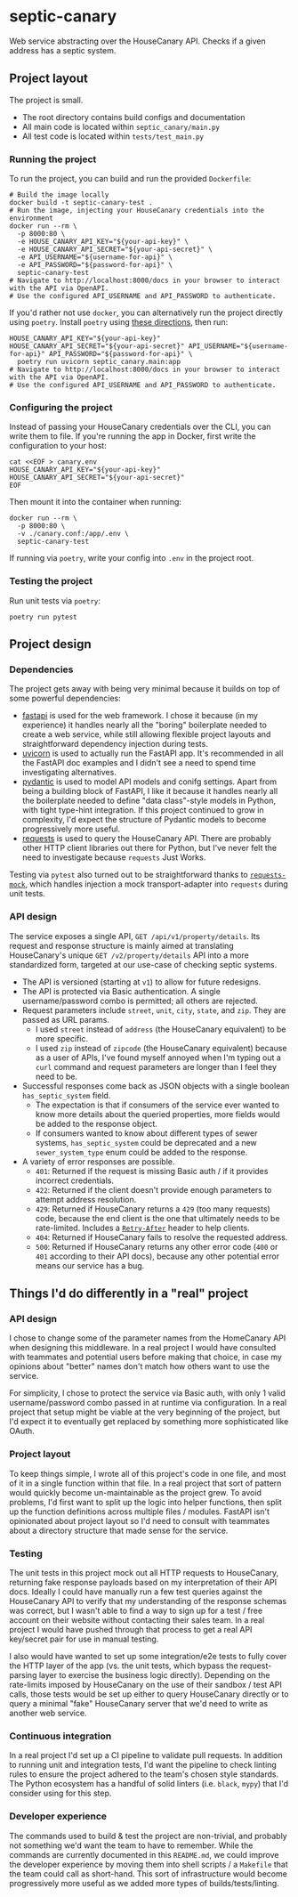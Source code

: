 # septic-canary
Web service abstracting over the HouseCanary API. Checks if a given address has a septic system.

## Project layout
The project is small.
* The root directory contains build configs and documentation
* All main code is located within `septic_canary/main.py`
* All test code is located within `tests/test_main.py`

### Running the project
To run the project, you can build and run the provided `Dockerfile`:

```shell
# Build the image locally
docker build -t septic-canary-test .
# Run the image, injecting your HouseCanary credentials into the environment
docker run --rm \
  -p 8000:80 \
  -e HOUSE_CANARY_API_KEY="${your-api-key}" \
  -e HOUSE_CANARY_API_SECRET="${your-api-secret}" \
  -e API_USERNAME="${username-for-api}" \
  -e API_PASSWORD="${password-for-api}" \
  septic-canary-test
# Navigate to http://localhost:8000/docs in your browser to interact with the API via OpenAPI.
# Use the configured API_USERNAME and API_PASSWORD to authenticate.
```

If you'd rather not use `docker`, you can alternatively run the project directly using `poetry`.
Install `poetry` using [these directions](https://python-poetry.org/docs/master/#installation), then run:
```shell
HOUSE_CANARY_API_KEY="${your-api-key}" HOUSE_CANARY_API_SECRET="${your-api-secret}" API_USERNAME="${username-for-api}" API_PASSWORD="${password-for-api}" \
  poetry run uvicorn septic_canary.main:app
# Navigate to http://localhost:8000/docs in your browser to interact with the API via OpenAPI.
# Use the configured API_USERNAME and API_PASSWORD to authenticate.
```

### Configuring the project
Instead of passing your HouseCanary credentials over the CLI, you can write them to file. If you're running the app in
Docker, first write the configuration to your host:
```shell
cat <<EOF > canary.env
HOUSE_CANARY_API_KEY="${your-api-key}"
HOUSE_CANARY_API_SECRET="${your-api-secret}"
EOF
```
Then mount it into the container when running:
```shell
docker run --rm \
  -p 8000:80 \
  -v ./canary.conf:/app/.env \
  septic-canary-test
```

If running via `poetry`, write your config into `.env` in the project root.

### Testing the project
Run unit tests via `poetry`:
```shell
poetry run pytest
```

## Project design

### Dependencies
The project gets away with being very minimal because it builds on top of some powerful dependencies:

* [fastapi](https://fastapi.tiangolo.com/) is used for the web framework. I chose it because (in my experience)
  it handles nearly all the "boring" boilerplate needed to create a web service, while still allowing flexible
  project layouts and straightforward dependency injection during tests.
* [uvicorn](https://www.uvicorn.org/) is used to actually run the FastAPI app. It's recommended in all the FastAPI
  doc examples and I didn't see a need to spend time investigating alternatives.
* [pydantic](https://pydantic-docs.helpmanual.io/) is used to model API models and conifg settings. Apart from
  being a building block of FastAPI, I like it because it handles nearly all the boilerplate needed to define
  "data class"-style models in Python, with tight type-hint integration. If this project continued to grow in
  complexity, I'd expect the structure of Pydantic models to become progressively more useful.
* [requests](https://docs.python-requests.org/en/master/index.html) is used to query the HouseCanary API. There
  are probably other HTTP client libraries out there for Python, but I've never felt the need to investigate because
  `requests` Just Works.

Testing via `pytest` also turned out to be straightforward thanks to [`requests-mock`](https://requests-mock.readthedocs.io/en/latest/),
which handles injection a mock transport-adapter into `requests` during unit tests.

### API design
The service exposes a single API, `GET /api/v1/property/details`. Its request and response structure is mainly aimed at
translating HouseCanary's unique `GET /v2/property/details` API into a more standardized form, targeted at our use-case
of checking septic systems.
* The API is versioned (starting at `v1`) to allow for future redesigns.
* The API is protected via Basic authentication. A single username/password combo is permitted; all others are rejected.
* Request parameters include `street`, `unit`, `city`, `state`, and `zip`. They are passed as URL params.
  * I used `street` instead of `address` (the HouseCanary equivalent) to be more specific.
  * I used `zip` instead of `zipcode` (the HouseCanary equivalent) because as a user of APIs, I've found myself annoyed
    when I'm typing out a `curl` command and request parameters are longer than I feel they need to be.
* Successful responses come back as JSON objects with a single boolean `has_septic_system` field.
  * The expectation is that if consumers of the service ever wanted to know more details about the queried properties,
    more fields would be added to the response object.
  * If consumers wanted to know about different types of sewer systems, `has_septic_system` could be deprecated and
    a new `sewer_system_type` enum could be added to the response.
* A variety of error responses are possible.
  * `401`: Returned if the request is missing Basic auth / if it provides incorrect credentials.
  * `422`: Returned if the client doesn't provide enough parameters to attempt address resolution.
  * `429`: Returned if HouseCanary returns a `429` (too many requests) code, because the end client is the one that
    ultimately needs to be rate-limited. Includes a [`Retry-After`](https://developer.mozilla.org/en-US/docs/Web/HTTP/Headers/Retry-After)
    header to help clients.
  * `404`: Returned if HouseCanary fails to resolve the requested address.
  * `500`: Returned if HouseCanary returns any other error code (`400` or `401` according to their API docs), because
    any other potential error means our service has a bug.

## Things I'd do differently in a "real" project

### API design
I chose to change some of the parameter names from the HomeCanary API when designing this middleware. In a real
project I would have consulted with teammates and potential users before making that choice, in case my opinions
about "better" names don't match how others want to use the service.

For simplicity, I chose to protect the service via Basic auth, with only 1 valid username/password combo passed in
at runtime via configuration. In a real project that setup might be viable at the very beginning of the project, but
I'd expect it to eventually get replaced by something more sophisticated like OAuth.

### Project layout
To keep things simple, I wrote all of this project's code in one file, and most of it in a single function within
that file. In a real project that sort of pattern would quickly become un-maintainable as the project grew. To avoid
problems, I'd first want to split up the logic into helper functions, then split up the function definitions across
multiple files / modules. FastAPI isn't opinionated about project layout so I'd need to consult with teammates about
a directory structure that made sense for the service.

### Testing
The unit tests in this project mock out all HTTP requests to HouseCanary, returning fake response payloads based on
my interpretation of their API docs. Ideally I could have manually run a few test queries against the HouseCanary API
to verify that my understanding of the response schemas was correct, but I wasn't able to find a way to sign up for a
test / free account on their website without contacting their sales team. In a real project I would have pushed
through that process to get a real API key/secret pair for use in manual testing.

I also would have wanted to set up some integration/e2e tests to fully cover the HTTP layer of the app (vs. the unit
tests, which bypass the request-parsing layer to exercise the business logic directly).  Depending on the rate-limits
imposed by HouseCanary on the use of their sandbox / test API calls, those tests would be set up either to query
HouseCanary directly or to query a minimal "fake" HouseCanary server that we'd need to write as another web service.

### Continuous integration
In a real project I'd set up a CI pipeline to validate pull requests. In addition to running unit and integration tests,
I'd want the pipeline to check linting rules to ensure the project adhered to the team's chosen style standards. The
Python ecosystem has a handful of solid linters (i.e. `black`, `mypy`) that I'd consider using for this step.

### Developer experience
The commands used to build & test the project are non-trivial, and probably not something we'd want the team to have
to remember. While the commands are currently documented in this `README.md`, we could improve the developer experience
by moving them into shell scripts / a `Makefile` that the team could call as short-hand. This sort of infrastructure
would become progressively more useful as we added more types of builds/tests/linting.
